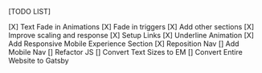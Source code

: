 [TODO LIST]

[X] Text Fade in Animations
[X] Fade in triggers
[X] Add other sections
[X] Improve scaling and response
[X] Setup Links
[X] Underline Animation
[X] Add Responsive Mobile Experience Section
[X] Reposition Nav
[] Add Mobile Nav
[] Refactor JS
[] Convert Text Sizes to EM
[] Convert Entire Website to Gatsby